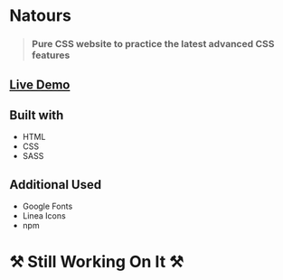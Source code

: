# Natours
> ### Pure CSS website to practice the latest advanced CSS features


## [Live Demo](https://bondok6.github.io/Natours/)

## Built with

- HTML  
- CSS
- SASS

## Additional Used

- Google Fonts
- Linea Icons
- npm

# ⚒ Still Working On It ⚒
